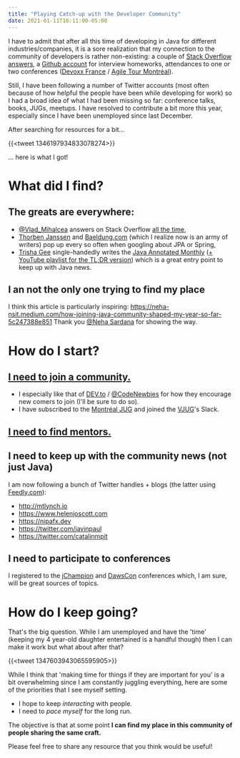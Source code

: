 ```yaml
---
title: "Playing Catch-up with the Developer Community"
date: 2021-01-11T16:11:00-05:00
---
```


I have to admit that after all this time of developing in Java for different industries/companies, it is a sore realization that my connection to the community of developers is rather non-existing: a couple of [Stack Overflow answers](https://stackoverflow.com/users/618156/cooltea?tab=answers), a [Github account](https://github.com/cooltea713705?tab=repositories) for interview homeworks, attendances to one or two conferences ([Devoxx France](https://www.devoxx.fr) / [Agile Tour Montréal](https://www.agiletourmontreal.com)).

Still, I have been following a number of Twitter accounts (most often because of how helpful the people have been while developing for work) so I had a broad idea of what I had been missing so far: conference talks, books, JUGs, meetups. I have resolved to contribute a bit more this year, especially since I have been unemployed since last December.

After searching for resources for a bit...

{{<tweet 1346197934833078274>}}

... here is what I got!

# What did I find?

## The greats are everywhere:
  * [@Vlad_Mihalcea](https://twitter.com/vlad_mihalcea) answers on Stack Overflow [all the time](https://stackoverflow.com/users/1025118/vlad-mihalcea?tab=answers),
  * [Thorben Janssen](https://thorben-janssen.com) and [Baeldung.com](https://www.baeldung.com) (which I realize now is an army of writers) pop up every so often when googling about JPA or Spring,
  * [Trisha Gee](https://trishagee.com) single-handedly writes the [Java Annotated Monthly](https://blog.jetbrains.com/idea/tag/java-annotated/) ([+ YouTube playlist for the TL;DR version](https://www.youtube.com/playlist?list=PLPZy-hmwOdEWuQYQQ_K383qRKmnM16xO0)) which is a great entry point to keep up with Java news.

## I an not the only one trying to find my place

I think this article is particularly inspiring: https://neha-nsit.medium.com/how-joining-java-community-shaped-my-year-so-far-5c247388e851 
Thank you [@Neha Sardana](https://twitter.com/nehasardana09) for showing the way.

# How do I start?

## [I need to join a community.](https://neha-nsit.medium.com/how-joining-java-community-shaped-my-year-so-far-5c247388e851)
  * I especially like that of [DEV.to](https://dev.to) / [@CodeNewbies](https://twitter.com/CodeNewbies) for how they encourage new comers to join (I'll be sure to do so).
  * I have subscribed to the [Montréal JUG](https://www.montreal-jug.org) and joined the [VJUG](https://virtualjug.com)'s Slack.

## [I need to find mentors.](https://www.helenjoscott.com/posts/finding-a-community-mentor)

## I need to keep up with the community news (not just Java)

I am now following a bunch of Twitter handles + blogs (the latter using [Feedly.com](https://feedly.com)):
   * http://mtlynch.io
   * https://www.helenjoscott.com
   * https://nipafx.dev
   * https://twitter.com/javinpaul
   * https://twitter.com/catalinmpit

 ## I need to participate to conferences
I registered to the [jChampion](https://jchampionsconf.com) and [DawsCon](https://www.dawsoncollege.qc.ca/dawscon/) conferences which, I am sure, will be great sources of topics.

# How do I keep going?

That's the big question. While I am unemployed and have the 'time' (keeping my 4 year-old daughter entertained is a handful though) then I can make it work but what about after that?
 
 {{<tweet 1347603943065595905>}}
 
 While I think that 'making time for things if they are important for you' is a bit overwhelming since I am constantly juggling everything, here are some of the priorities that I see myself setting.

 * I hope to keep *interacting* with people.
 * I need to *pace myself* for the long run.
 
 The objective is that at some point **I can find my place in this community of people sharing the same craft.**

 Please feel free to share any resource that you think would be useful!